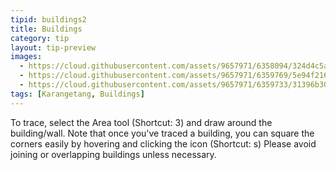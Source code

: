 ```yaml
---
tipid: buildings2
title: Buildings
category: tip
layout: tip-preview
images:
  - https://cloud.githubusercontent.com/assets/9657971/6358094/324d4c5a-bc37-11e4-808a-47a0fdb59700.png
  - https://cloud.githubusercontent.com/assets/9657971/6359769/5e94f216-bc43-11e4-8bf3-11fa9306acae.gif
  - https://cloud.githubusercontent.com/assets/9657971/6359733/31396b30-bc43-11e4-8780-c661dfc96d7c.png
tags: [Karangetang, Buildings]
---
```


To trace, select the Area tool (Shortcut: 3) and draw around the building/wall. Note that once you've traced a building, you can square the corners easily by hovering and clicking the icon (Shortcut: s) Please avoid joining or overlapping buildings unless necessary.
